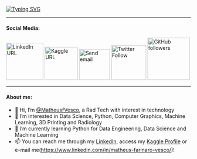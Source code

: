 <a href="https://github.com/matheusfvesco"><img src="https://readme-typing-svg.demolab.com?font=Heebo&duration=1500&pause=500&color=FFFFFF&center=true&multiline=true&width=435&height=85&lines=Matheus+Farinaro+Vesco;Rad+Tech+student+at+%40unifesp;Data+Science+%7C+Python+%7C+Machine+Learning" alt="Typing SVG" /></a>

---

<div>
  
  <h4>Social Media:</h4>
  <img alt="LinkedIn URL" src="https://img.shields.io/twitter/url?color=%230a66c2&label=LinkedIn&logo=linkedin&style=flat-square&url=https%3A%2F%2Fwww.linkedin.com%2Fin%2Fmatheusfvesco%2F" width="101">
  <img alt="Kaggle URL" src="https://img.shields.io/twitter/url?color=%2320bdfd&label=Kaggle&logo=Kaggle&logoColor=%2320bdfd&style=flat-square&url=https%3A%2F%2Fwww.kaggle.com%2Fmatheusfvesco" width="90">
  <img alt="Send email" src="https://img.shields.io/badge/Email--%230a66c2?style=flat-square&logo=gmail&color=%23ea4335&url=mailto:matheusfvesco@gmail.com" width="84">
  <img alt="Twitter Follow" src="https://img.shields.io/twitter/follow/matheusfvesco?color=%231d9bf0&label=Follow&logo=Twitter&logoColor=%231d9bf0&style=flat-square" width="95">
  <img alt="GitHub followers" src="https://img.shields.io/github/followers/matheusfvesco?color=%23171515&label=Followers&logo=github&style=flat-square&url=https%3A%2F%2Fwww.github.com%2Fmatheusfvesco" width="115">

</div>


---

<div>
  <h4>About me:</h4>
</div>

- 👋 Hi, I’m [@MatheusfVesco](https://www.github.com/matheusfvesco), a Rad Tech with interest in technology
- 👀 I’m interested in Data Science, Python, Computer Graphics, Machine Learning, 3D Printing and Radiology
- 🌱 I’m currently learning Python for Data Engineering, Data Science and Machine Learning
- 📫 You can reach me through my [LinkedIn](https://www.linkedin.com/in/matheus-farinaro-vesco/), access my [Kaggle Profile](https://www.kaggle.com/matheusfvesco) or e-mail me(https://www.linkedin.com/in/matheus-farinaro-vesco/)!
<!---
MatheusfVesco/MatheusfVesco is a ✨ special ✨ repository because its `README.md` (this file) appears on your GitHub profile.
You can click the Preview link to take a look at your changes.
--->
